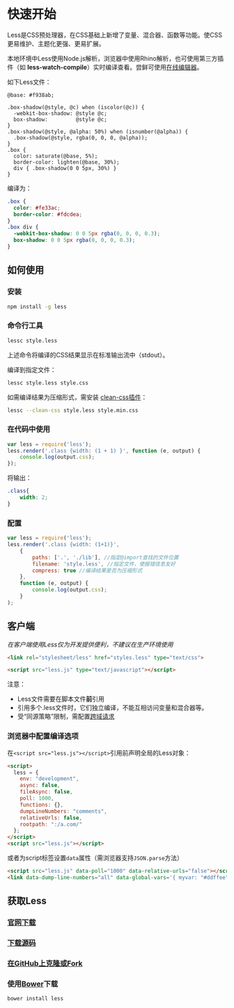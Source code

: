 # 快速开始

Less是CSS预处理器，在CSS基础上新增了变量、混合器、函数等功能。使CSS更易维护、主题化更强、更易扩展。

本地环境中Less使用Node.js解析，浏览器中使用Rhino解析，也可使用第三方插件（如 **less-watch-compile**）实时编译查看。尝鲜可使用[在线编辑器](http://lesscss.org/less-preview/)。

如下Less文件：

```less
@base: #f938ab;

.box-shadow(@style, @c) when (iscolor(@c)) {
  -webkit-box-shadow: @style @c;
  box-shadow:         @style @c;
}
.box-shadow(@style, @alpha: 50%) when (isnumber(@alpha)) {
  .box-shadow(@style, rgba(0, 0, 0, @alpha));
}
.box {
  color: saturate(@base, 5%);
  border-color: lighten(@base, 30%);
  div { .box-shadow(0 0 5px, 30%) }
}
```

编译为：

```css
.box {
  color: #fe33ac;
  border-color: #fdcdea;
}
.box div {
  -webkit-box-shadow: 0 0 5px rgba(0, 0, 0, 0.3);
  box-shadow: 0 0 5px rgba(0, 0, 0, 0.3);
}
```

## 如何使用

### 安装

```bash
npm install -g less
```

### 命令行工具

```bash
lessc style.less
```

上述命令将编译的CSS结果显示在标准输出流中（stdout）。

编译到指定文件：

```bash
lessc style.less style.css
```

如需编译结果为压缩形式，需安装 [clean-css插件](https://github.com/less/less-plugin-clean-css)：

```bash
lessc --clean-css style.less style.min.css
```

### 在代码中使用

```js
var less = require('less');
less.render('.class {width: (1 + 1) }', function (e, output) {
	console.log(output.css);
});
```

将输出：

```css
.class{
	width: 2;
}
```

### 配置

```js
var less = require('less');
less.render('.class {width: (1+1)}',
	{
		paths: ['.', './lib'], //指定@import查找的文件位置
		filename: 'style.less', //指定文件，使报错信息友好
		compress: true //编译结果是否为压缩形式
	},
	function (e, output) {
		console.log(output.css);
	}
);
```

## 客户端

_在客户端使用Less仅为开发提供便利，不建议在生产环境使用_

```html
<link rel="stylesheet/less" href="styles.less" type="text/css">
```

```html
<script src="less.js" type="text/javascript"></script>
```

注意：

-   Less文件需要在脚本文件**前**引用
-   引用多个.less文件时，它们独立编译，不能互相访问变量和混合器等。
-   受“同源策略”限制，需配置[跨域请求](http://enable-cors.org/)

### 浏览器中配置编译选项

在`<script src="less.js"></script>`引用前声明全局的Less对象：

```html
<script>
  less = {
    env: "development",
    async: false,
    fileAsync: false,
    poll: 1000,
    functions: {},
    dumpLineNumbers: "comments",
    relativeUrls: false,
    rootpath: ":/a.com/"
  };
</script>
<script src="less.js"></script>
```

或者为script标签设置`data`属性（需浏览器支持`JSON.parse`方法）

```html
<script src="less.js" data-poll="1000" data-relative-urls="false"></script>
<link data-dump-line-numbers="all" data-global-vars='{ myvar: "#ddffee", mystr: "\"quoted\"" }' rel="stylesheet/less" type="text/css" href="less/styles.less">
```

## 获取Less

### [官网下载](https://raw.github.com/less/less.js/v2.7.1/dist/less.min.js)

### [下载源码](https://github.com/less/less.js/archive/v2.7.1.zip)

### [在GitHub上克隆或Fork](https://github.com/less/less.js.git)

### 使用[Bower](http://bower.io/)下载

```base
bower install less
```
